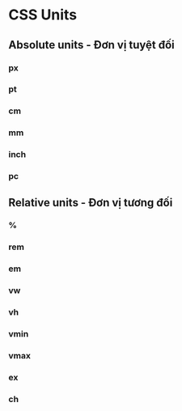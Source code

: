 # CSS Units

## Absolute units - Đơn vị tuyệt đối
### px
### pt
### cm
### mm
### inch
### pc

## Relative units - Đơn vị tương đối
### %
### rem
### em
### vw
### vh
### vmin
### vmax
### ex
### ch